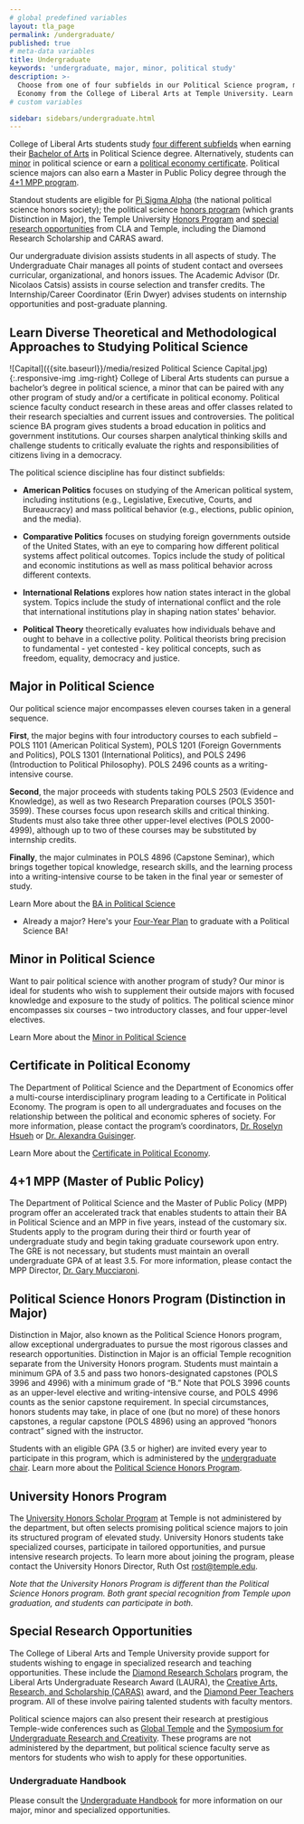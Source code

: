 ```yaml
---
# global predefined variables
layout: tla_page
permalink: /undergraduate/
published: true
# meta-data variables
title: Undergraduate
keywords: 'undergraduate, major, minor, political study'
description: >-
  Choose from one of four subfields in our Political Science program, minor in Political Science, or earn a certificate in Political
  Economy from the College of Liberal Arts at Temple University. Learn more about our undergraduate honors and distinction programs.
# custom variables

sidebar: sidebars/undergraduate.html  
---
```

College of Liberal Arts students study [four different subfields](#learn-diverse-theoretical-and-methodological-approaches-to-studying-political-science) when earning their [Bachelor of Arts](#major-in-political-science) in Political Science degree. Alternatively, students can [minor](#minor-in-political-science) in political science or earn a [political economy certificate](#certificate-in-political-economy). Political science majors can also earn a Master in Public Policy degree through the [4+1 MPP program](#41-mpp-master-of-public-policy).

Standout students are eligible for [Pi Sigma Alpha](https://www.cla.temple.edu/political-science/student-life#pi-sigma-alpha) (the national political science honors society); the political science [honors program](#political-science-honors-program-distinction-in-major) (which grants Distinction in Major), the Temple University [Honors Program](#university-honors-program) and [special research opportunities](#special-research-opportunities) from CLA and Temple, including the Diamond Research Scholarship and CARAS award.  

Our undergraduate division assists students in all aspects of study. The Undergraduate Chair manages all points of student contact and oversees curricular, organizational, and honors issues. The Academic Advisor (Dr. Nicolaos Catsis) assists in course selection and transfer credits. The Internship/Career Coordinator (Erin Dwyer) advises students on internship opportunities and post-graduate planning.

## Learn Diverse Theoretical and Methodological Approaches to Studying Political Science
![Capital]({{site.baseurl}}/media/resized Political Science Capital.jpg){:.responsive-img .img-right}
College of Liberal Arts students can pursue a bachelor’s degree in political science, a minor that can be paired with any other program of study and/or a certificate in political economy. Political science faculty conduct research in these areas and offer classes related to their research specialties and current issues and controversies. The political science BA program gives students a broad education in politics and government institutions. Our courses sharpen analytical thinking skills and challenge students to critically evaluate the rights and responsibilities of citizens living in a democracy.

The political science discipline has four distinct subfields:

- **American Politics** focuses on studying of the American political system, including institutions (e.g., Legislative, Executive, Courts, and Bureaucracy) and mass political behavior (e.g., elections, public opinion, and the media).

- **Comparative Politics** focuses on studying foreign governments outside of the United States, with an eye to comparing how different political systems affect political outcomes. Topics include the study of political and economic institutions as well as mass political behavior across different contexts.

- **International Relations** explores how nation states interact in the global system. Topics include the study of international conflict and the role that international institutions play in shaping nation states' behavior.

- **Political Theory** theoretically evaluates how individuals behave and ought to behave in a collective polity. Political theorists bring precision to fundamental - yet contested - key political concepts, such as freedom, equality, democracy and justice.

## Major in Political Science
Our political science major encompasses eleven courses taken in a general sequence. 

**First**, the major begins with four introductory courses to each subfield – POLS 1101 (American Political System), POLS 1201 (Foreign Governments and Politics), POLS 1301 (International Politics), and POLS 2496 (Introduction to Political Philosophy).  POLS 2496 counts as a writing-intensive course. 

**Second**, the major proceeds with students taking POLS 2503 (Evidence and Knowledge), as well as two Research Preparation courses (POLS 3501-3599). These courses focus upon research skills and critical thinking. Students must also take three other upper-level electives (POLS 2000-4999), although up to two of these courses may be substituted by internship credits.

**Finally**, the major culminates in POLS 4896 (Capstone Seminar), which brings together topical knowledge, research skills, and the learning process into a writing-intensive course to be taken in the final year or semester of study.

Learn More about the [BA in Political Science](https://www.temple.edu/academics/degree-programs/political-science-major-la-pols-ba)

- Already a major? Here's your [Four-Year Plan](https://liberalarts.temple.edu/sites/liberalarts/files/Four-Year%20Plan%20%28FINAL%29.pdf) to graduate with a Political Science BA!

## Minor in Political Science
Want to pair political science with another program of study? Our minor is ideal for students who wish to supplement their outside majors with focused knowledge and exposure to the study of politics. The political science minor encompasses six courses – two introductory classes, and four upper-level electives.

Learn More about the [Minor in Political Science](http://bulletin.temple.edu/undergraduate/liberal-arts/political-science/minor-political-science/)

## Certificate in Political Economy
The Department of Political Science and the Department of Economics offer a multi-course interdisciplinary program leading to a Certificate in Political Economy. The program is open to all undergraduates and focuses on the relationship between the political and economic spheres of society. For more information, please contact the program’s coordinators, [Dr. Roselyn Hsueh](mailto:rhsueh@temple.edu) or [Dr. Alexandra Guisinger](mailto:alexandra.guisinger@temple.edu).

Learn More about the [Certificate in Political Economy](https://bulletin.temple.edu/undergraduate/liberal-arts/certificate-programs/certificate-political-economy/).

## 4+1 MPP (Master of Public Policy)
The Department of Political Science and the Master of Public Policy (MPP) program offer an accelerated track that enables students to attain their BA in Political Science and an MPP in five years, instead of the customary six. Students apply to the program during their third or fourth year of undergraduate study and begin taking graduate coursework upon entry.  The GRE is not necessary, but students must maintain an overall undergraduate GPA of at least 3.5.  For more information, please contact the MPP Director, [Dr. Gary Mucciaroni](mailto:gmucciar@temple.edu).

## Political Science Honors Program (Distinction in Major)
Distinction in Major, also known as the Political Science Honors program, allow exceptional undergraduates to pursue the most rigorous classes and research opportunities. Distinction in Major is an official Temple recognition separate from the University Honors program. Students must maintain a minimum GPA of 3.5 and pass two honors-designated capstones (POLS 3996 and 4996) with a minimum grade of “B.”  Note that POLS 3996 counts as an upper-level elective and writing-intensive course, and POLS 4996 counts as the senior capstone requirement. In special circumstances, honors students may take, in place of one (but no more) of these honors capstones, a regular capstone (POLS 4896) using an approved “honors contract” signed with the instructor. 

Students with an eligible GPA (3.5 or higher) are invited every year to participate in this program, which is administered by the [undergraduate chair](mailto:sean.yom@temple.edu). Learn more about the [Political Science Honors Program](http://bulletin.temple.edu/undergraduate/liberal-arts/political-science/#distinctioninthemajor).

## University Honors Program
The [University Honors Scholar Program](http://www.temple.edu/honors/) at Temple is not administered by the department, but often selects promising political science majors to join its structured program of elevated study. University Honors students take specialized courses, participate in tailored opportunities, and pursue intensive research projects. To learn more about joining the program, please contact the University Honors Director, Ruth Ost [rost@temple.edu](mailto:rost@temple.edu). 

_Note that the University Honors Program is different than the Political Science Honors program. Both grant special recognition from Temple upon graduation, and students can participate in both._

## Special Research Opportunities
The College of Liberal Arts and Temple University provide support for students wishing to engage in specialized research and teaching opportunities. These include the [Diamond Research Scholars](https://www.temple.edu/vpus/research/diamond.html) program, the Liberal Arts Undergraduate Research Award (LAURA), the [Creative Arts, Research, and Scholarship (CARAS)](https://www.temple.edu/vpus/research/caras.html) award, and the [Diamond Peer Teachers](http://www.temple.edu/vpus/opportunities/peerteachers.html) program. All of these involve pairing talented students with faculty mentors.

Political science majors can also present their research at prestigious Temple-wide conferences such as [Global Temple](https://studyabroad.temple.edu/global-temple-conference) and the [Symposium for Undergraduate Research and Creativity](https://www.temple.edu/vpus/research/symposium.html). These programs are not administered by the department, but political science faculty serve as mentors for students who wish to apply for these opportunities.

### Undergraduate Handbook
Please consult the [Undergraduate Handbook](https://liberalarts.temple.edu/sites/liberalarts/files/-2-Undergraduate%20Handbook%20%28July%202019%29.pdf) for more information on our major, minor and specialized opportunities.
